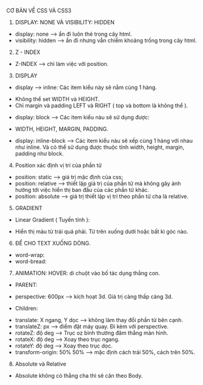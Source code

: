 CƠ BẢN VỀ CSS VÀ CSS3

1. DISPLAY: NONE VÀ VISIBILITY: HIDDEN

- display: none --> ẩn đi luôn thẻ trong cây html.
- visibility: hidden --> ẩn đi nhưng vẫn chiếm khoảng trống trong cây html.

2. Z - INDEX

- Z-INDEX --> chỉ làm việc với position.

3. DISPLAY

- display --> inline: Các item kiểu này sẽ nằm cùng 1 hàng.

* Không thể set WIDTH và HEIGHT.
* Chỉ margin và padding LEFT và RIGHT ( top và bottom là không thể ).

- display: block --> Các item kiểu nàu sẽ sử dụng được:

* WIDTH, HEIGHT, MARGIN, PADDING.

- display: inline-block --> Các item kiểu nàu sẽ xếp cùng 1 hàng với nhau như inline. Và có thể sử dụng được thuộc tính width, height, margin, padding như block.

4. Position
   xác định vị trí của phần tử

- position: static --> giá trị mặc định của css;
- position: relative --> thiết lập giá trị của phần tử mà không gây ảnh hưởng tới việc hiển thị ban đầu của các phần tử khác.
- position: absolute --> giá trị thiết lập vị trí theo phần tử cha là relative.

5. GRADIENT

- Linear Gradient ( Tuyến tính ):

* Hiển thị màu từ trái quá phải. Từ trên xuống dưới hoặc bất kì góc nào.

6. ĐỂ CHO TEXT XUỐNG DÒNG.

- word-wrap:
- word-bread:

7. ANIMATION:
   HOVER: di chuột vào bố tác dụng thằng con.

- PARENT:

* perspective: 600px --> kích hoạt 3d. Giá trị càng thấp càng 3d.

- Children:

* translate: X ngang, Y dọc --> không làm thay đổi phần tử bên cạnh.
* translateZ: px --> điểm đặt máy quay. Đi kèm với perspective.
* rotateZ: độ deg --> Trục oz bình thường đâm thẳng màn hình.
* rotateX: độ deg --> Xoay theo trục ngang.
* rotateY: độ deg --> Xoay theo trục dọc.
* transform-origin: 50% 50% --> mặc định cách trái 50%, cách trên 50%.

8. Absolute và Relative

- Absolute không có thằng cha thì sẽ căn theo Body.
